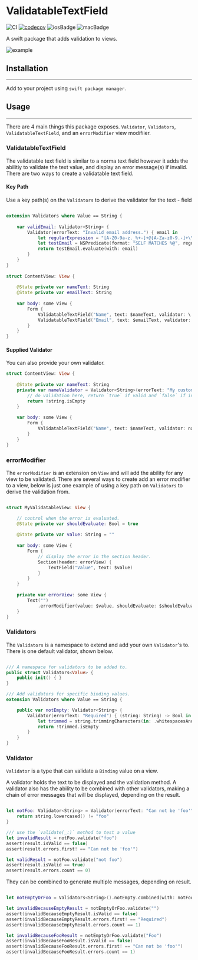 # ValidatableTextField

![CI](https://github.com/m-housh/ValidatableTextField/workflows/CI/badge.svg)
[![codecov](https://codecov.io/gh/m-housh/ValidatableTextField/branch/master/graph/badge.svg)](https://codecov.io/gh/m-housh/ValidatableTextField)
![iosBadge](https://img.shields.io/badge/iOS-%3E%3D%2013-orange)
![macBadge](https://img.shields.io/badge/macOS-%3E%3D%2010.15-blue)

A swift package that adds validation to views.


![example](.github/Example.gif)

## Installation
-------------------------
Add to your project using `swift package manager`.


## Usage
----------------

There are 4 main things this package exposes. `Validator`, `Validators`, `ValidatableTextField`, and an `errorModifier` view modifiier.

### ValidatableTextField

The validatable text field is similar to a norma text field however it adds the abilitiy to validate the text value, and display an error message(s) if invalid.  There are two ways to create a validatable text field.

#### Key Path

Use a key path(s) on the `Validators` to derive the validator for the text - field

``` swift

extension Validators where Value == String {
    
    var validEmail: Validator<String> {
        Validator(errorText: "Invalid email address.") { email in
            let regularExpression = "[A-Z0-9a-z._%+-]+@[A-Za-z0-9.-]+\\.[A-Za-z]{2,64}"
            let testEmail = NSPredicate(format: "SELF MATCHES %@", regularExpression)
            return testEmail.evaluate(with: email)
        }
    }
}
    
struct ContentView: View {
    
    @State private var nameText: String
    @State private var emailText: String
    
    var body: some View {
        Form {
            ValidatableTextField("Name", text: $nameText, validator: \.notEmpty)
            ValidatableTextField("Email", text: $emailText, validator: \.notEmpty, \.validEmail)
        }
    }
}
```

#### Supplied Validator

You can also provide your own validator.

```swift
struct ContentView: View {
    
    @State private var nameText: String
    private var nameValidator = Validator<String>(errorText: "My custom name error.") { string in 
        // do validation here, return `true` if valid and `false` if invalid.
        return !string.isEmpty
    }
    
    var body: some View {
        Form {
            ValidatableTextField("Name", text: $nameText, validator: nameValidator)
        }
    }
}
```

### errorModifier

The `errorModifier` is an extension on `View` and will add the ability for any view to be validated.  There are several ways to create add an error modifier to a view, below is just one example of using a key path on `Validators` to derive the validation from.

```swift

struct MyValidatableView: View {

    // control when the error is evaluated.
    @State private var shouldEvaluate: Bool = true
    
    @State private var value: String = ""
    
    var body: some View {
        Form {
            // display the error in the section header.
            Section(header: errorView) {
                TextField("Value", text: $value)
            }
        }
    }
    
    private var errorView: some View {
        Text("")
            .errorModifier(value: $value, shouldEvaluate: $shouldEvaluate, validator: \.notEmpty)
    }
}

```

### Validators

The `Validators` is a namespace to extend and add your own `Validator`'s to.   There is one default validator, shown below.

``` swift

/// A namespace for validators to be added to.
public struct Validators<Value> {
    public init() { }
}

/// Add validators for specific binding values.
extension Validators where Value == String {

    public var notEmpty: Validator<String> {
        Validator(errorText: "Required") { (string: String) -> Bool in
            let trimmed = string.trimmingCharacters(in: .whitespacesAndNewlines)
            return !trimmed.isEmpty
        }
    }
}

```

### Validator

`Validator` is a type that can validate a `Binding` value on a view.  

A validator holds the text to be displayed and the validation method.  A validator also has the ability to be combined with other validators, making a chain of error messages that will be displayed, depending on the result.

```swift

let notFoo: Validator<String> = Validator(errorText: "Can not be 'foo'") { string in 
    return string.lowercased() != "foo"
}

/// use the `validate(_:)` method to test a value
let invalidResult = notFoo.validate("foo")
assert(result.isValid == false)
assert(result.errors.first! == "Can not be 'foo'")

let validResult = notFoo.validate("not foo")
assert(result.isValid == true)
assert(result.errors.count == 0)

```

They can be combined to generate multiple messages, depending on result.

```swift

let notEmptyOrFoo = Validators<String>().notEmpty.combined(with: notFoo)

let invalidBecauseEmptyResult = notEmptyOrFoo.validate("")
assert(invalidBecauseEmptyResult.isValid == false)
assert(invalidBecauseEmptyResult.errors.first! == "Required")
assert(invalidBecauseEmptyResult.errors.count == 1)

let invalidBecauseFooResult = notEmptyOrFoo.validate("Foo")
assert(invalidBecauseFooResult.isValid == false)
assert(invalidBecauseFooResult.errors.first! == "Can not be 'foo'")
assert(invalidBecauseFooResult.errors.count == 1)

```
